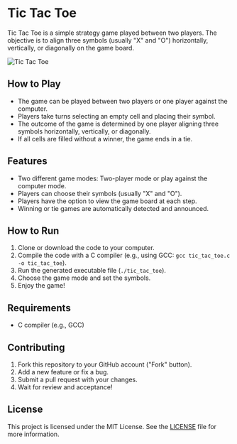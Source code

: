 # Tic Tac Toe

Tic Tac Toe is a simple strategy game played between two players. The objective is to align three symbols (usually "X" and "O") horizontally, vertically, or diagonally on the game board.

![Tic Tac Toe](tic_tac_toe.png)

## How to Play

- The game can be played between two players or one player against the computer.
- Players take turns selecting an empty cell and placing their symbol.
- The outcome of the game is determined by one player aligning three symbols horizontally, vertically, or diagonally.
- If all cells are filled without a winner, the game ends in a tie.

## Features

- Two different game modes: Two-player mode or play against the computer mode.
- Players can choose their symbols (usually "X" and "O").
- Players have the option to view the game board at each step.
- Winning or tie games are automatically detected and announced.

## How to Run

1. Clone or download the code to your computer.
2. Compile the code with a C compiler (e.g., using GCC: `gcc tic_tac_toe.c -o tic_tac_toe`).
3. Run the generated executable file (`./tic_tac_toe`).
4. Choose the game mode and set the symbols.
5. Enjoy the game!

## Requirements

- C compiler (e.g., GCC)

## Contributing

1. Fork this repository to your GitHub account ("Fork" button).
2. Add a new feature or fix a bug.
3. Submit a pull request with your changes.
4. Wait for review and acceptance!

## License

This project is licensed under the MIT License. See the [LICENSE](LICENSE) file for more information.
